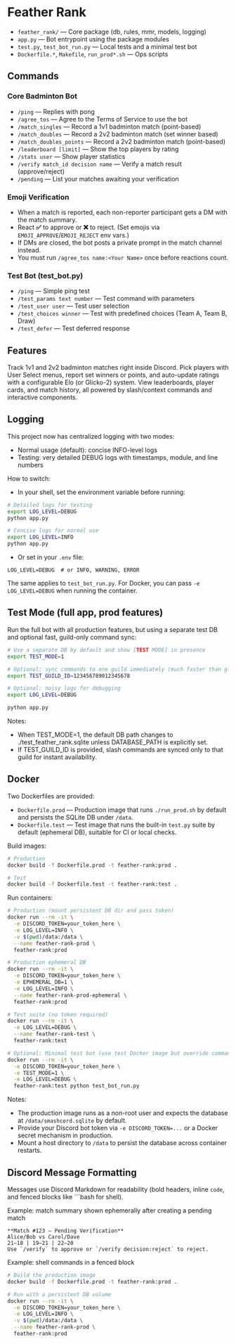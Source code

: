 
# Feather Rank

- `feather_rank/` — Core package (db, rules, mmr, models, logging)
- `app.py` — Bot entrypoint using the package modules
- `test.py`, `test_bot_run.py` — Local tests and a minimal test bot
- `Dockerfile.*`, `Makefile`, `run_prod*.sh` — Ops scripts

## Commands

### Core Badminton Bot

- `/ping` — Replies with pong
- `/agree_tos` — Agree to the Terms of Service to use the bot
- `/match_singles` — Record a 1v1 badminton match (point-based)
- `/match_doubles` — Record a 2v2 badminton match (set winner based)
- `/match_doubles_points` — Record a 2v2 badminton match (point-based)
- `/leaderboard [limit]` — Show the top players by rating
- `/stats user` — Show player statistics
- `/verify match_id decision name` — Verify a match result (approve/reject)
- `/pending` — List your matches awaiting your verification
 
 
### Emoji Verification

- When a match is reported, each non-reporter participant gets a DM with the match summary.
- React **✅** to approve or **❌** to reject. (Set emojis via `EMOJI_APPROVE`/`EMOJI_REJECT` env vars.)
- If DMs are closed, the bot posts a private prompt in the match channel instead.
- You must run `/agree_tos name:<Your Name>` once before reactions count.

### Test Bot (test_bot.py)

- `/ping` — Simple ping test
- `/test_params text number` — Test command with parameters
- `/test_user user` — Test user selection
- `/test_choices winner` — Test with predefined choices (Team A, Team B, Draw)
- `/test_defer` — Test deferred response

## Features

Track 1v1 and 2v2 badminton matches right inside Discord. Pick players with User Select menus, report set winners or points, and auto-update ratings with a configurable Elo (or Glicko-2) system. View leaderboards, player cards, and match history, all powered by slash/context commands and interactive components.

## Logging

This project now has centralized logging with two modes:

- Normal usage (default): concise INFO-level logs
- Testing: very detailed DEBUG logs with timestamps, module, and line numbers

How to switch:

- In your shell, set the environment variable before running:

```bash
# Detailed logs for testing
export LOG_LEVEL=DEBUG
python app.py

# Concise logs for normal use
export LOG_LEVEL=INFO
python app.py
```

- Or set in your `.env` file:

```dotenv
LOG_LEVEL=DEBUG  # or INFO, WARNING, ERROR
```

The same applies to `test_bot_run.py`. For Docker, you can pass `-e LOG_LEVEL=DEBUG` when running the container.

## Test Mode (full app, prod features)

Run the full bot with all production features, but using a separate test DB and optional fast, guild-only command sync:

```bash
# Use a separate DB by default and show [TEST MODE] in presence
export TEST_MODE=1

# Optional: sync commands to one guild immediately (much faster than global)
export TEST_GUILD_ID=123456789012345678

# Optional: noisy logs for debugging
export LOG_LEVEL=DEBUG

python app.py
```

Notes:

- When TEST_MODE=1, the default DB path changes to ./test_feather_rank.sqlite unless DATABASE_PATH is explicitly set.
- If TEST_GUILD_ID is provided, slash commands are synced only to that guild for instant availability.


## Docker

Two Dockerfiles are provided:

- `Dockerfile.prod` — Production image that runs `./run_prod.sh` by default and persists the SQLite DB under `/data`.
- `Dockerfile.test` — Test image that runs the built-in `test.py` suite by default (ephemeral DB), suitable for CI or local checks.

Build images:

```bash
# Production
docker build -f Dockerfile.prod -t feather-rank:prod .

# Test
docker build -f Dockerfile.test -t feather-rank:test .
```

Run containers:

```bash
# Production (mount persistent DB dir and pass token)
docker run --rm -it \
  -e DISCORD_TOKEN=your_token_here \
  -e LOG_LEVEL=INFO \
  -v $(pwd)/data:/data \
  --name feather-rank-prod \
  feather-rank:prod

# Production ephemeral DB
docker run --rm -it \
  -e DISCORD_TOKEN=your_token_here \
  -e EPHEMERAL_DB=1 \
  -e LOG_LEVEL=INFO \
  --name feather-rank-prod-ephemeral \
  feather-rank:prod

# Test suite (no token required)
docker run --rm -it \
  -e LOG_LEVEL=DEBUG \
  --name feather-rank-test \
  feather-rank:test

# Optional: Minimal test bot (use test Docker image but override command)
docker run --rm -it \
  -e DISCORD_TOKEN=your_token_here \
  -e TEST_MODE=1 \
  -e LOG_LEVEL=DEBUG \
  feather-rank:test python test_bot_run.py
```

Notes:

- The production image runs as a non-root user and expects the database at `/data/smashcord.sqlite` by default.
- Provide your Discord bot token via `-e DISCORD_TOKEN=...` or a Docker secret mechanism in production.
- Mount a host directory to `/data` to persist the database across container restarts.

## Discord Message Formatting

Messages use Discord Markdown for readability (bold headers, inline `code`, and fenced blocks like ```bash for shell).

Example: match summary shown ephemerally after creating a pending match

```
**Match #123 — Pending Verification**
Alice/Bob vs Carol/Dave
21–18 | 19–21 | 22–20
Use `/verify` to approve or `/verify decision:reject` to reject.
```

Example: shell commands in a fenced block

```bash
# Build the production image
docker build -f Dockerfile.prod -t feather-rank:prod .

# Run with a persistent DB volume
docker run --rm -it \
  -e DISCORD_TOKEN=your_token_here \
  -e LOG_LEVEL=INFO \
  -v $(pwd)/data:/data \
  --name feather-rank-prod \
  feather-rank:prod
```


